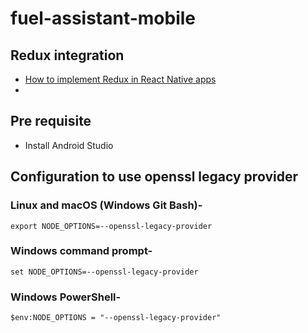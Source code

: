 # fuel-assistant-mobile

## Redux integration

- [How to implement Redux in React Native apps](https://enappd.com/blog/redux-in-react-native-app/92/)
- [](https://www.digitalocean.com/community/tutorials/react-react-native-redux)

## Pre requisite

- Install Android Studio

## Configuration to use openssl legacy provider

### Linux and macOS (Windows Git Bash)-

```Shell
export NODE_OPTIONS=--openssl-legacy-provider
```

###  Windows command prompt-

```Shell
set NODE_OPTIONS=--openssl-legacy-provider
```

### Windows PowerShell-

```Shell
$env:NODE_OPTIONS = "--openssl-legacy-provider"
```